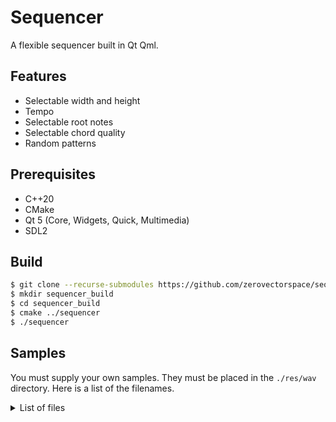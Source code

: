 # Sequencer

A flexible sequencer built in Qt Qml.

## Features

- Selectable width and height
- Tempo
- Selectable root notes
- Selectable chord quality
- Random patterns

## Prerequisites

- C++20
- CMake
- Qt 5 (Core, Widgets, Quick, Multimedia)
- SDL2

## Build

``` bash
$ git clone --recurse-submodules https://github.com/zerovectorspace/sequencer
$ mkdir sequencer_build
$ cd sequencer_build
$ cmake ../sequencer
$ ./sequencer
```

## Samples

You must supply your own samples. They must be placed in the `./res/wav` directory. Here is a list of the filenames.

<details>
<summary>List of files</summary>
<pre>
A1.wav
A2.wav
A3.wav
A4.wav
A5.wav
Ab1.wav
Ab2.wav
Ab3.wav
Ab4.wav
Ab5.wav
B1.wav
B2.wav
B3.wav
B4.wav
B5.wav
Bb1.wav
Bb2.wav
Bb3.wav
Bb4.wav
Bb5.wav
C1.wav
C2.wav
C3.wav
C4.wav
C5.wav
D1.wav
D2.wav
D3.wav
D4.wav
D5.wav
Db1.wav
Db2.wav
Db3.wav
Db4.wav
Db5.wav
E1.wav
E2.wav
E3.wav
E4.wav
E5.wav
Eb1.wav
Eb2.wav
Eb3.wav
Eb4.wav
Eb5.wav
F1.wav
F2.wav
F3.wav
F4.wav
F5.wav
G1.wav
G2.wav
G3.wav
G4.wav
G5.wav
Gb1.wav
Gb2.wav
Gb3.wav
Gb4.wav
Gb5.wav
</pre>
</details>

